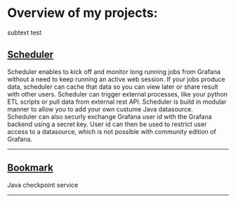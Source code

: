# Overview of my projects:

subtext test

## [Scheduler](https://github.com/ampx/Scheduler/)

Scheduler enables to kick off and monitor long running jobs from Grafana without a need to keep running an active web session.  If your jobs produce data, scheduler can cache that data so you can view later or share result with other users.  Scheduler can trigger external processes, like your python ETL scripts or pull data from external rest API.  Scheduler is build in modular manner to allow you to add your own custume Java datasource.  
Scheduler can also securly exchange Grafana user id with the Grafana backend using a secret key.  User id can then be used to restrict user access to a datasource, which is not possible with community edition of Grafana.  

----------------

## [Bookmark](https://github.com/ampx/bookmark/)

Java checkpoint service

---------------

